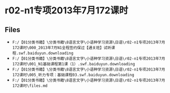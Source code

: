 # r02-n1专项2013年7月172课时

## Files

- `F:/【01分类书籍】\分类书籍\8语言文字\小语种学习资源\日语\r02-n1专项2013年7月172课时\000_2013年7月N1全程签约保过【通关班】试听课程.swf.baiduyun.downloading`
- `F:/【01分类书籍】\分类书籍\8语言文字\小语种学习资源\日语\r02-n1专项2013年7月172课时\001_N1基础课程第1课（1）.swf.baiduyun.downloading`
- `F:/【01分类书籍】\分类书籍\8语言文字\小语种学习资源\日语\r02-n1专项2013年7月172课时\005_听力专项：基础课程03.swf.baiduyun.downloading`
- `F:/【01分类书籍】\分类书籍\8语言文字\小语种学习资源\日语\r02-n1专项2013年7月172课时\files.md`
